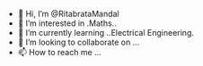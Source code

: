 - 👋 Hi, I’m @RitabrataMandal
- 👀 I’m interested in .Maths..
- 🌱 I’m currently learning ..Electrical Engineering.
- 💞️ I’m looking to collaborate on ...
- 📫 How to reach me ...

<!---
RitabrataMandal/RitabrataMandal is a ✨ special ✨ repository because its `README.md` (this file) appears on your GitHub profile.
You can click the Preview link to take a look at your changes.
--->
